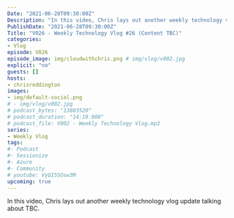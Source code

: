 ```yaml
---
Date: "2021-06-28T09:30:00Z"
Description: "In this video, Chris lays out another weekly technology vlog update talking about TBC"
PublishDate: "2021-06-28T09:30:00Z"
Title: "V026 - Weekly Technology Vlog #26 (Content TBC)"
categories:
- Vlog
episode: V026
episode_image: img/cloudwithchris.png # img/vlog/v002.jpg
explicit: "no"
guests: []
hosts:
- chrisreddington
images:
- img/default-social.png
# - img/vlog/v002.jpg
# podcast_bytes: "13803520"
# podcast_duration: "14:19.000"
# podcast_file: V002 - Weekly Technology Vlog.mp3
series:
- Weekly Vlog
tags:
#- Podcast
#- Sessionize
#- Azure
#- Community
# youtube: VyQI5SOsw3M
upcoming: true
---
```

In this video, Chris lays out another weekly technology vlog update talking about TBC.